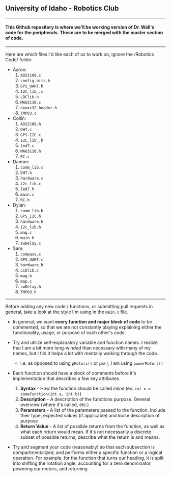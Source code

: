 ## University of Idaho - Robotics Club
---
#### This Github repository is where we'll be working version of Dr. Wall's code for the peripherals. These are to be merged with the master section of code.
---
Here are which files I'd like each of us to work on, ignore the /Robotics Code/ folder.
* Aaron:
  1. `AD22100.c`
  2. `config_bits.h`
  3. `GPS_UART.h`
  4. `I2C_lib_.c`
  5. `LDClib.h`
  6. `MAG3110.c`
  7. `newxc32_header.h`
  8. `TMP03.c`
* Collin:
  1. `AD22100.h`
  2. `DHT.c`
  3. `GPS-I2C.c`
  4. `I2C_lib_.h`
  5. `led7.c`
  6. `MAG3110.h`
  7. `RC.c`
* Damon:
  1. `comm_lib.c`
  2. `DHT.h`
  3. `hardware.c`
  4. `i2c_lib.c`
  5. `led7.h`
  6. `main.c`
  7. `RC.h`
* Dylan:
  1. `comm_lib.h`
  2. `GPS_I2C.h`
  3. `hardware.h`
  4. `i2c_lib.h`
  5. `mag.c`
  6. `main.h`
  7. `swDelay.c`
* Sam:
  1. `compass.c`
  2. `GPS_UART.c`
  3. `hardware.h`
  4. `LCDlib.c`
  5. `mag.h`
  6. `map.c`
  7. `swDelay.h`
  8. `TMP03.h`

---

Before adding any new code / functions, or submitting pull requests in general, take a look at the style I'm using in the `main.c` file.

* In general, we want __every function and major block of code__ to be commented, so that we are not constantly playing explaining either the functionality, usage, or purpose of each other's code.

* Try and utilize self-explanatory variable and function names. I realize that I am a bit more long-winded than necessary with many of my names, but I fild it helps a lot with mentally walking through the code.
  * i.e. as opposed to using `pMotors()` or `pm()`, I am using `powerMotors()`

* Each function should have a block of comments before it's implementation that describes a few key attributes
  1. __Syntax__ - How the function should be called *inline* (ex: `int x = someFunction(int a, int b)`)
  2. __Description__ - A description of the functions purpose. General overview (where it's called, etc.)
  3. __Parameters__ - A list of the parameters passed to the function. Include their type, expected values (if applicable) and loose description of purpose
  4. __Return Value__ - A list of possible returns from the function, as well as what each return would mean. If it's not necessarily a discrete subset of possible returns, describe what the return is and means.
  
* Try and segment your code (reasonably) so that each subsection is compartmentalized, and performs either a specific function or a logical operation. For example, for the function that turns our heading, it is split into shifting the rotation angle, accounting for a zero denominator, powering our motors, and returning

